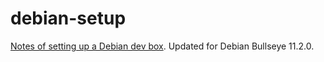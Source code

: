 # debian-setup

[Notes of setting up a Debian dev box](https://neurite.github.io/debian-setup/). Updated for Debian Bullseye 11.2.0.
